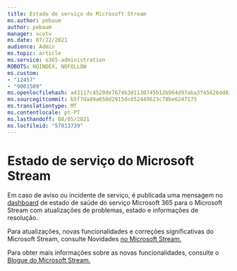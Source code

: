 ```yaml
---
title: Estado de serviço do Microsoft Stream
ms.author: pebaum
author: pebaum
manager: scotv
ms.date: 07/22/2021
audience: Admin
ms.topic: article
ms.service: o365-administration
ROBOTS: NOINDEX, NOFOLLOW
ms.custom:
- "12457"
- "9001509"
ms.openlocfilehash: a43117c4520de7674b301130745b12b964d97aba3f45626dd83517f8cbae592d
ms.sourcegitcommit: b5f7da89a650d2915dc652449623c78be6247175
ms.translationtype: MT
ms.contentlocale: pt-PT
ms.lasthandoff: 08/05/2021
ms.locfileid: "57813739"
---
```

# <a name="microsoft-stream-service-health"></a>Estado de serviço do Microsoft Stream

Em caso de aviso ou incidente de serviço, é publicada uma mensagem no [dashboard](https://admin.microsoft.com/AdminPortal/Home#/servicehealth) de estado de saúde do serviço Microsoft 365 para o Microsoft Stream com atualizações de problemas, estado e informações de resolução.

Para atualizações, novas funcionalidades e correções significativas do Microsoft Stream, consulte Novidades [no Microsoft Stream.](https://aka.ms/StreamNew)

Para obter mais informações sobre as novas funcionalidades, consulte o [Blogue do Microsoft Stream.](https://aka.ms/StreamBlog)

